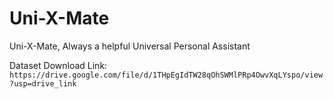 # Uni-X-Mate
Uni-X-Mate, Always a helpful Universal Personal Assistant

Dataset Download Link: `https://drive.google.com/file/d/1THpEgIdTW28qOhSWMlPRp4OwvXqLYspo/view?usp=drive_link`
